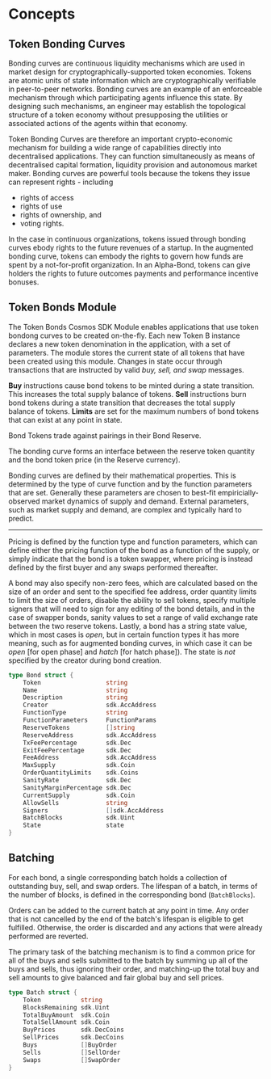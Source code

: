 # Concepts

## Token Bonding Curves

Bonding curves are continuous liquidity mechanisms which are used in market design for cryptographically-supported token economies. Tokens are atomic units of state information which are cryptographically verifiable in peer-to-peer networks. Bonding curves are an example of an enforceable mechanism through which participating agents influence this state. By designing such mechanisms, an engineer may establish the topological structure of a token economy without presupposing the utilities or associated actions of the agents within that economy.

Token Bonding Curves are therefore an important crypto-economic mechanism for building a wide range of capabilities directly into decentralised applications. They can function simultaneously as means of decentralised capital formation, liquidity provision and autonomous market maker.
Bonding curves are powerful tools because the tokens they issue can represent rights - including
* rights of access
* rights of use
* rights of ownership, and 
* voting rights. 

In the case in continuous organizations, tokens issued through bonding curves ebody rights to the future revenues of a startup. 
In the augmented bonding curve, tokens can embody the rights to govern how funds are spent by a not-for-profit organization. 
In an Alpha-Bond, tokens can give holders the rights to future outcomes payments and performance incentive bonuses.

## Token Bonds Module

The Token Bonds Cosmos SDK Module enables applications that use token bondong curves to be created on-the-fly. 
Each new Token B instance declares a new token denomination in the application, with a set of parameters.
The module stores the current state of all tokens that have been created using this module.
Changes in state occur through transactions that are instructed by valid *buy, sell, and swap* messages.

**Buy** instructions cause bond tokens to be minted during a state transition. This increases the total supply balance of tokens.
**Sell** instructions burn bond tokens during a state transition that decreases the total supply balance of tokens.
**Limits** are set for the maximum numbers of bond tokens that can exist at any point in state.

Bond Tokens trade against pairings in their Bond Reserve.

The bonding curve forms an interface between the reserve token quantity and the bond token price (in the Reserve currency).

Bonding curves are defined by their mathematical properties. This is determined by the type of curve function and by the function parameters that are set. Generally these parameters are chosen to best-fit empiricially-observed market dynamics of supply and demand. 
External parameters, such as market supply and demand, are complex and typically hard to predict. 

*****

Pricing is defined by the function type and function parameters, which can define either the pricing function of the bond as a function of the supply, or simply indicate that the bond is a token swapper, where pricing is instead defined by the first buyer and any swaps performed thereafter.

A bond may also specify non-zero fees, which are calculated based on the size of an order and sent to the specified fee address, order quantity limits to limit the size of orders, disable the ability to sell tokens, specify multiple signers that will need to sign for any editing of the bond details, and in the case of swapper bonds, sanity values to set a range of valid exchange rate between the two reserve tokens. Lastly, a bond has a string state value, which in most cases is _open_, but in certain function types it has more meaning, such as for augmented bonding curves, in which case it can be _open_ \[for open phase\] and _hatch_ \[for hatch phase\]). The state is _not_ specified by the creator during bond creation.

```go
type Bond struct {
	Token                  string
	Name                   string
	Description            string
	Creator                sdk.AccAddress
	FunctionType           string
	FunctionParameters     FunctionParams
	ReserveTokens          []string
	ReserveAddress         sdk.AccAddress
	TxFeePercentage        sdk.Dec
	ExitFeePercentage      sdk.Dec
	FeeAddress             sdk.AccAddress
	MaxSupply              sdk.Coin
	OrderQuantityLimits    sdk.Coins
	SanityRate             sdk.Dec
	SanityMarginPercentage sdk.Dec
	CurrentSupply          sdk.Coin
	AllowSells             string
	Signers                []sdk.AccAddress
	BatchBlocks            sdk.Uint
    State                  state
}
```

## Batching

For each bond, a single corresponding batch holds a collection of outstanding buy, sell, and swap orders. The lifespan of a batch, in terms of the number of blocks, is defined in the corresponding bond (`BatchBlocks`).

Orders can be added to the current batch at any point in time. Any order that is not cancelled by the end of the batch's lifespan is eligible to get fulfilled. Otherwise, the order is discarded and any actions that were already performed are reverted.

The primary task of the batching mechanism is to find a common price for all of the buys and sells submitted to the batch by summing up all of the buys and sells, thus ignoring their order, and matching-up the total buy and sell amounts to give balanced and fair global buy and sell prices.

```go
type Batch struct {
	Token           string
	BlocksRemaining sdk.Uint
	TotalBuyAmount  sdk.Coin
	TotalSellAmount sdk.Coin
	BuyPrices       sdk.DecCoins
	SellPrices      sdk.DecCoins
	Buys            []BuyOrder
	Sells           []SellOrder
	Swaps           []SwapOrder
}
```
